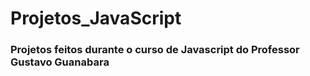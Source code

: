 # Projetos_JavaScript
### Projetos feitos durante o curso de Javascript do Professor Gustavo Guanabara
